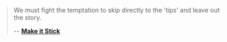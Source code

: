 > We must fight the temptation to skip directly to the 'tips' and leave out the story.
>
> -- __[Make it Stick](https://www.amazon.com/Make-Stick-Science-Successful-Learning/dp/0674729013)__
